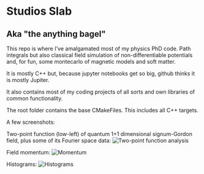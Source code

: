 # Studios Slab
## Aka "the anything bagel"

This repo is where I've amalgamated most of my physics PhD code. Path integrals but also classical field simulation of non-differentiable potentials and, for fun, some montecarlo of magnetic models and soft matter.

It is mostly C++ but, because jupyter notebooks get so big, github thinks it is mostly Jupiter.

It also contains most of my coding projects of all sorts and own libraries of common functionality.

The root folder contains the base CMakeFiles. This includes all C++ targets.

A few screenshots:

Two-point function (low-left) of quantum 1+1 dimensional signum-Gordon field, plus some of its Fourier space data:
![Two-point function analysis](https://github.com/user-attachments/assets/4cb6300c-596c-4fe0-a8cd-d747d061831c)

Field momentum:
![Momentum](https://github.com/user-attachments/assets/a770e7e7-1305-4c8c-8a57-6e00715ae4c2)

Histograms:
![Histograms](https://github.com/user-attachments/assets/c9aff204-0976-4819-bdc0-6f19eb51f0fa)

